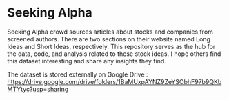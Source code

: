 # Seeking Alpha
Seeking Alpha crowd sources articles about stocks and companies from screened authors. There are two sections on their website named Long Ideas and Short Ideas, respectively. This repository serves as the hub for the data, code, and analysis related to these stock ideas. I hope others find this dataset interesting and share any insights they find.

The dataset is stored externally on Google Drive : https://drive.google.com/drive/folders/1BaMUxpAYNZ9ZeYSObhF97b9QKbMTYtyc?usp=sharing
